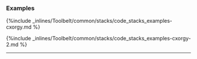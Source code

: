 <!-- post: -->


### Examples


{%include _inlines/Toolbelt/common/stacks/code_stacks_examples-cxorgy.md %}

{%include _inlines/Toolbelt/common/stacks/code_stacks_examples-cxorgy-2.md %}

* * *
